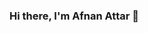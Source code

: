 ### Hi there, I'm Afnan Attar 👋

<!--
**afnan47/afnan47** is a ✨ _special_ ✨ repository because its `README.md` (this file) appears on your GitHub profile.

Here are some ideas to get you started:

- 🔭 I’m currently working on ... CSES 
- 🌱 I’m currently learning ... Kotlin 
- 👯 I’m looking to collaborate on ... pass 
- 🤔 I’m looking for help with ... Computer Graphics
- 💬 Ask me about ... [Afnan Attar](https://in.linkedin.com/in/afnan-attar-6b79bb194/)
- 📫 How to reach me: ...  [LinkedIn](https://in.linkedin.com/in/afnan-attar-6b79bb194/)
- 😄 Pronouns: ... he/him
- ⚡ Fun fact: ... Enjoy playing :video_games:
-->
